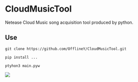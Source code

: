 #  CloudMusicTool

Netease Cloud Music song acquisition tool produced by python.

## Use

```shell
git clone https://github.com/OfflineY/CloudMusicTool.git

pip install ...

ptyhon3 main.pyw
```

![](https://gitee.com/offline2008/img/raw/master/Snipaste_2022-03-18_13-20-39.jpg)
